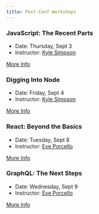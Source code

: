 ```yaml
---
title: Post-Conf Workshops
---
```


### JavaScript: The Recent Parts

* Date: Thursday, Sept 3
* Instructor: [Kyle Simpson](https://me.getify.com/)

<span class="cta"><a href="/workshop-js">More Info</a></span>

### Digging Into Node

* Date: Friday, Sept 4
* Instructor: [Kyle Simpson](https://me.getify.com/)

<span class="cta"><a href="/workshop-nodejs">More Info</a></span>

### React: Beyond the Basics

* Date: Tuesday, Sept 8
* Instructor: [Eve Porcello](https://moonhighway.com/about)

<span class="cta"><a href="/workshop-reactjs">More Info</a></span>

### GraphQL: The Next Steps

* Date: Wednesday, Sept 9
* Instructor: [Eve Porcello](https://moonhighway.com/about)

<span class="cta"><a href="/workshop-graphql">More Info</a></span>
